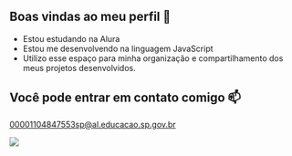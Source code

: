 ## Boas vindas ao meu perfil 👋

* Estou estudando na Alura
* Estou me desenvolvendo na linguagem JavaScript
* Utilizo esse espaço para minha organização e compartilhamento dos meus projetos desenvolvidos.

## Você pode entrar em contato comigo 📫

00001104847553sp@al.educacao.sp.gov.br

![](https://media.tenor.com/29Ok5pc0ivAAAAAM/gatinho-gato.gif)
